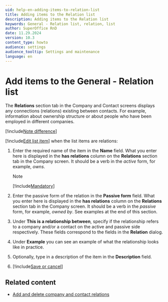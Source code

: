 ```yaml
---
uid: help-en-adding-items-to-relation-list
title: Adding items to the Relation list
description: Adding items to the Relation list
keywords: General - Relation list, relation, list
author: SuperOffice RnD
date: 11.29.2024
version: 10.3
content_type: howto
audience: settings
audience_tooltip: Settings and maintenance
language: en
---
```


# Add items to the General - Relation list

The **Relations** section tab in the Company and Contact screens displays any connections (relations) existing between contacts. For example, information about ownership structure or about people who have been employed in different companies.

[!include[Note difference](includes/different-edit-list-item-dialog.md)]

[!include[Edit list item](includes/edit-list-item.md)] when the list items are relations:

1. Enter the required name of the item in the **Name** field. What you enter here is displayed in the **has relations** column on the **Relations** section tab in the Company screen. It should be a verb in the *active* form, for example, *owns*.

    > [!NOTE]
    > [!include[Mandatory](includes/note-mandatory-field.md)]

2. Enter the passive form of the relation in the **Passive form** field. What you enter here is displayed in the **has relations** column on the **Relations** section tab in the Company screen. It should be a verb in the *passive* form, for example, *owned by*. See examples at the end of this section.

3. Under **This is a relationship between**, specify if the relationship refers to a company and/or a contact on the active and passive side respectively. These fields correspond to the fields in the **Relation** dialog.

4. Under **Example** you can see an example of what the relationship looks like in practice.

5. Optionally, type in a description of the item in the **Description** field.

6. [!include[Save or cancel](includes/save-or-cancel.md)]

## Related content

* [Add and delete company and contact relations][1]

<!-- Referenced links -->
[1]: ../../../learn/basics/relations.md
